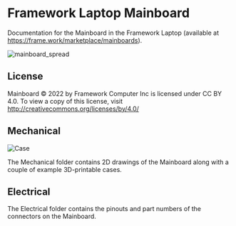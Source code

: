 # Framework Laptop Mainboard
Documentation for the Mainboard in the Framework Laptop (available at https://frame.work/marketplace/mainboards).

![mainboard_spread](https://user-images.githubusercontent.com/28994301/155036191-9f03d3c9-7e09-4d69-83da-5ba8b3641d95.jpg)

## License

Mainboard © 2022 by Framework Computer Inc is licensed under CC BY 4.0.
To view a copy of this license, visit http://creativecommons.org/licenses/by/4.0/

## Mechanical

![Case](https://user-images.githubusercontent.com/28994301/162662197-8518a2fa-7a31-409f-8e0e-28b08dc61a03.jpg)

The Mechanical folder contains 2D drawings of the Mainboard along with a couple of example 3D-printable cases.

## Electrical

The Electrical folder contains the pinouts and part numbers of the connectors on the Mainboard.
